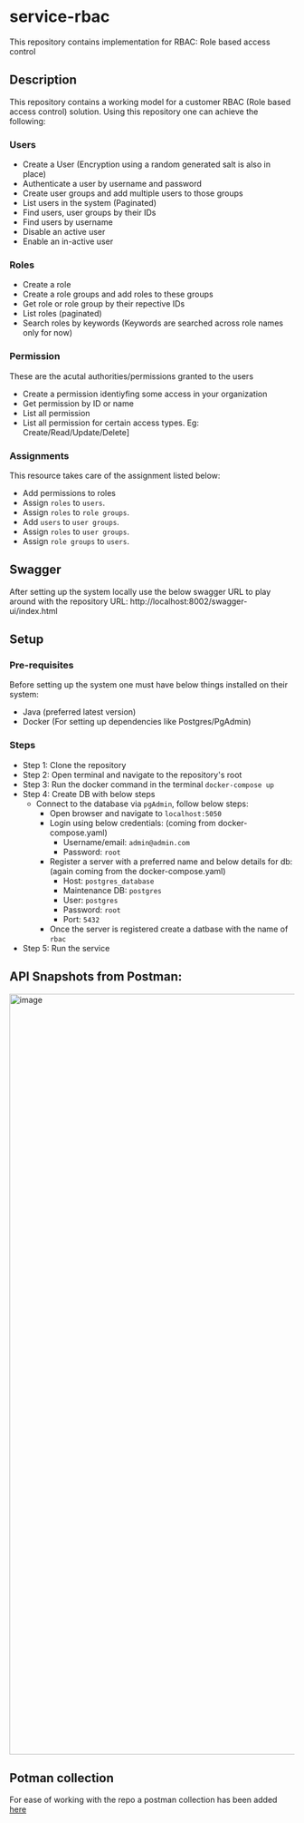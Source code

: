 # service-rbac
This repository contains implementation for RBAC: Role based access control

## Description
This repository contains a working model for a customer RBAC (Role based access control) solution.
Using this repository one can achieve the following:

### Users
- Create a User (Encryption using a random generated salt is also in place)
- Authenticate a user by username and password
- Create user groups and add multiple users to those groups
- List users in the system (Paginated)
- Find users, user groups by their IDs
- Find users by username
- Disable an active user
- Enable an in-active user

### Roles
- Create a role
- Create a role groups and add roles to these groups
- Get role or role group by their repective IDs
- List roles (paginated)
- Search roles by keywords (Keywords are searched across role names only for now)

### Permission
These are the acutal authorities/permissions granted to the users
- Create a permission identiyfing some access in your organization
- Get permission by ID or name
- List all permission
- List all permission for certain access types. Eg: Create/Read/Update/Delete]

### Assignments
This resource takes care of the assignment listed below:
- Add permissions to roles
- Assign `roles` to `users`.
- Assign `roles` to `role groups`.
- Add `users` to `user groups`.
- Assign `roles` to `user groups`.
- Assign `role groups` to `users`.
  

## Swagger
After setting up the system locally use the below swagger URL to play around with the repository
URL: http://localhost:8002/swagger-ui/index.html

## Setup

### Pre-requisites
Before setting up the system one must have below things installed on their system:
- Java (preferred latest version)
- Docker (For setting up dependencies like Postgres/PgAdmin)

### Steps
- Step 1: Clone the repository
- Step 2: Open terminal and navigate to the repository's root
- Step 3: Run the docker command in the terminal `docker-compose up`
- Step 4: Create DB with below steps
    - Connect to the database via `pgAdmin`, follow below steps:
        - Open browser and navigate to `localhost:5050`
        - Login using below credentials: (coming from docker-compose.yaml)
            - Username/email: `admin@admin.com`
            - Password: `root`
        - Register a server with a preferred name and below details for db: (again coming from the docker-compose.yaml)
            - Host: `postgres_database`
            - Maintenance DB: `postgres`
            - User: `postgres`
            - Password: `root`
            - Port: `5432`
        - Once the server is registered create a datbase with the name of `rbac`
- Step 5: Run the service


## API Snapshots from Postman:
<img width="1342" alt="image" src="https://github.com/Anuj003Bhatt/service-rbac/assets/34508608/d63dc56a-5029-4827-ae3a-2a2e6ff6f84e">

## Potman collection
For ease of working with the repo a postman collection has been added [here](https://github.com/Anuj003Bhatt/service-rbac/blob/main/docs/RBAC.postman_collection.json)
